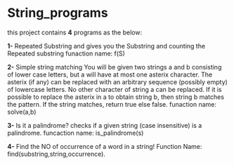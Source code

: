 # String_programs
this project contains **4** programs as the below:

**1-** Repeated Substring and gives you the Substring and counting the Repeated substring  funaction name: f(S)

**2-** Simple string matching You will be given two strings a and b consisting of lower case letters, but a will have at most one asterix character. The asterix (if any) can be replaced with an arbitrary sequence (possibly empty) of lowercase letters. No other character of string a can be replaced. If it is possible to replace the asterix in a to obtain string b, then string b matches the pattern.
If the string matches, return true else false. funaction name: solve(a,b)

**3-** Is it a palindrome? checks if a given string (case insensitive) is a palindrome. funcaction name: is_palindrome(s)

**4-** Find the NO of occurrence of a word in a string! Function Name: find(substring,string,occurrence).
